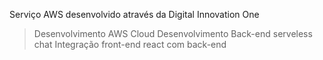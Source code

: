 Serviço AWS desenvolvido através da Digital Innovation One

>Desenvolvimento AWS Cloud
>Desenvolvimento Back-end serveless chat
>Integração front-end react com back-end

